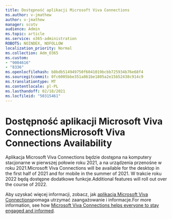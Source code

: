 ```yaml
---
title: Dostępność aplikacji Microsoft Viva Connections
ms.author: v-jmathew
author: v-jmathew
manager: scotv
audience: Admin
ms.topic: article
ms.service: o365-administration
ROBOTS: NOINDEX, NOFOLLOW
localization_priority: Normal
ms.collection: Adm_O365
ms.custom:
- "9004616"
- "8336"
ms.openlocfilehash: b8bdb514949750f6041019bcbb725934b76e68f4
ms.sourcegitcommit: 0fc6005bbe351a861be1805a2e15b52438c914c9
ms.translationtype: MT
ms.contentlocale: pl-PL
ms.lasthandoff: 02/18/2021
ms.locfileid: "50315461"
---
```

# <a name="microsoft-viva-connections-availability"></a><span data-ttu-id="bc1e8-102">Dostępność aplikacji Microsoft Viva Connections</span><span class="sxs-lookup"><span data-stu-id="bc1e8-102">Microsoft Viva Connections Availability</span></span>

<span data-ttu-id="bc1e8-103">Aplikacja Microsoft Viva Connections będzie dostępna na komputery stacjonarne w pierwszej połowie roku 2021, a na urządzenia przenośne w roku 2021.</span><span class="sxs-lookup"><span data-stu-id="bc1e8-103">Microsoft Viva Connections will be available for the desktop in the first half of 2021 and for mobile in the summer of 2021.</span></span> <span data-ttu-id="bc1e8-104">W trakcie roku 2022 będą dostępne dodatkowe funkcje.</span><span class="sxs-lookup"><span data-stu-id="bc1e8-104">Additional features will roll out over the course of 2022.</span></span>

<span data-ttu-id="bc1e8-105">Aby uzyskać więcej informacji, zobacz, jak [aplikacja Microsoft Viva Connections](https://techcommunity.microsoft.com/t5/microsoft-viva-blog/microsoft-viva-connections-helps-everyone-to-stay-engaged-and/ba-p/2107009)pomaga utrzymać zaangażowanie i informacje.</span><span class="sxs-lookup"><span data-stu-id="bc1e8-105">For more information, see how [Microsoft Viva Connections helps everyone to stay engaged and informed](https://techcommunity.microsoft.com/t5/microsoft-viva-blog/microsoft-viva-connections-helps-everyone-to-stay-engaged-and/ba-p/2107009).</span></span>
